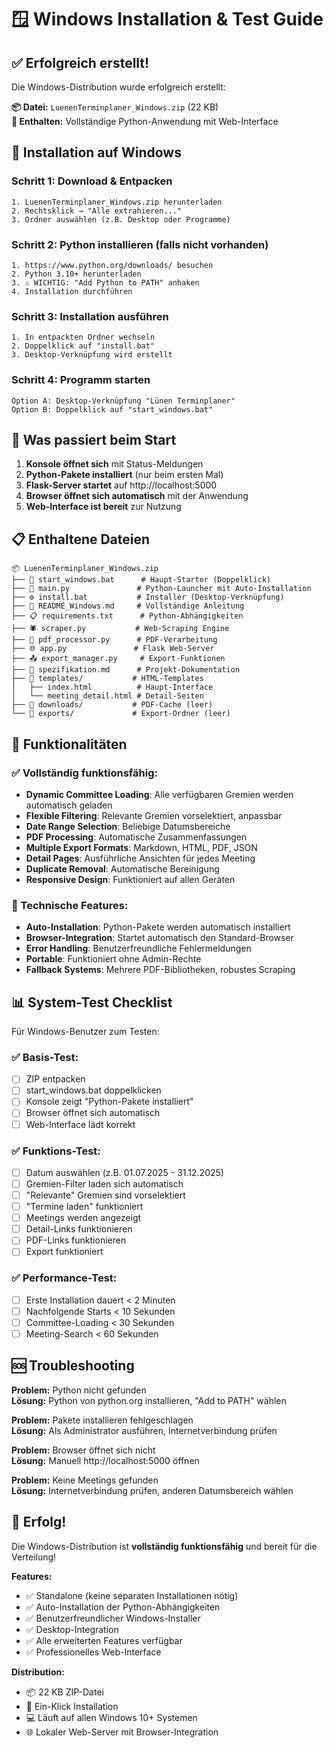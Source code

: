 # 🪟 Windows Installation & Test Guide

## ✅ Erfolgreich erstellt!

Die Windows-Distribution wurde erfolgreich erstellt:

**📦 Datei:** `LuenenTerminplaner_Windows.zip` (22 KB)  
**📁 Enthalten:** Vollständige Python-Anwendung mit Web-Interface

## 🚀 Installation auf Windows

### Schritt 1: Download & Entpacken
```
1. LuenenTerminplaner_Windows.zip herunterladen
2. Rechtsklick → "Alle extrahieren..." 
3. Ordner auswählen (z.B. Desktop oder Programme)
```

### Schritt 2: Python installieren (falls nicht vorhanden)
```
1. https://www.python.org/downloads/ besuchen
2. Python 3.10+ herunterladen
3. ⚠️ WICHTIG: "Add Python to PATH" anhaken
4. Installation durchführen
```

### Schritt 3: Installation ausführen
```
1. In entpackten Ordner wechseln
2. Doppelklick auf "install.bat"
3. Desktop-Verknüpfung wird erstellt
```

### Schritt 4: Programm starten
```
Option A: Desktop-Verknüpfung "Lünen Terminplaner"
Option B: Doppelklick auf "start_windows.bat"
```

## 🔧 Was passiert beim Start

1. **Konsole öffnet sich** mit Status-Meldungen
2. **Python-Pakete installiert** (nur beim ersten Mal)
3. **Flask-Server startet** auf http://localhost:5000
4. **Browser öffnet sich automatisch** mit der Anwendung
5. **Web-Interface ist bereit** zur Nutzung

## 📋 Enthaltene Dateien

```
📦 LuenenTerminplaner_Windows.zip
├── 🚀 start_windows.bat      # Haupt-Starter (Doppelklick)
├── 🐍 main.py               # Python-Launcher mit Auto-Installation
├── ⚙️ install.bat           # Installer (Desktop-Verknüpfung)
├── 📖 README_Windows.md     # Vollständige Anleitung
├── 📋 requirements.txt      # Python-Abhängigkeiten
├── 🕷️ scraper.py           # Web-Scraping Engine
├── 📄 pdf_processor.py      # PDF-Verarbeitung
├── 🌐 app.py               # Flask Web-Server
├── 📤 export_manager.py     # Export-Funktionen
├── 📝 spezifikation.md      # Projekt-Dokumentation
├── 📁 templates/           # HTML-Templates
│   ├── index.html          # Haupt-Interface
│   └── meeting_detail.html # Detail-Seiten
├── 📁 downloads/           # PDF-Cache (leer)
└── 📁 exports/             # Export-Ordner (leer)
```

## 🎯 Funktionalitäten

### ✅ Vollständig funktionsfähig:
- **Dynamic Committee Loading**: Alle verfügbaren Gremien werden automatisch geladen
- **Flexible Filtering**: Relevante Gremien vorselektiert, anpassbar
- **Date Range Selection**: Beliebige Datumsbereiche
- **PDF Processing**: Automatische Zusammenfassungen
- **Multiple Export Formats**: Markdown, HTML, PDF, JSON
- **Detail Pages**: Ausführliche Ansichten für jedes Meeting
- **Duplicate Removal**: Automatische Bereinigung
- **Responsive Design**: Funktioniert auf allen Geräten

### 🔧 Technische Features:
- **Auto-Installation**: Python-Pakete werden automatisch installiert
- **Browser-Integration**: Startet automatisch den Standard-Browser
- **Error Handling**: Benutzerfreundliche Fehlermeldungen
- **Portable**: Funktioniert ohne Admin-Rechte
- **Fallback Systems**: Mehrere PDF-Bibliotheken, robustes Scraping

## 📊 System-Test Checklist

Für Windows-Benutzer zum Testen:

### ✅ Basis-Test:
- [ ] ZIP entpacken
- [ ] start_windows.bat doppelklicken
- [ ] Konsole zeigt "Python-Pakete installiert"
- [ ] Browser öffnet sich automatisch
- [ ] Web-Interface lädt korrekt

### ✅ Funktions-Test:
- [ ] Datum auswählen (z.B. 01.07.2025 - 31.12.2025)
- [ ] Gremien-Filter laden sich automatisch
- [ ] "Relevante" Gremien sind vorselektiert
- [ ] "Termine laden" funktioniert
- [ ] Meetings werden angezeigt
- [ ] Detail-Links funktionieren
- [ ] PDF-Links funktionieren
- [ ] Export funktioniert

### ✅ Performance-Test:
- [ ] Erste Installation dauert < 2 Minuten
- [ ] Nachfolgende Starts < 10 Sekunden
- [ ] Committee-Loading < 30 Sekunden
- [ ] Meeting-Search < 60 Sekunden

## 🆘 Troubleshooting

**Problem:** Python nicht gefunden  
**Lösung:** Python von python.org installieren, "Add to PATH" wählen

**Problem:** Pakete installieren fehlgeschlagen  
**Lösung:** Als Administrator ausführen, Internetverbindung prüfen

**Problem:** Browser öffnet sich nicht  
**Lösung:** Manuell http://localhost:5000 öffnen

**Problem:** Keine Meetings gefunden  
**Lösung:** Internetverbindung prüfen, anderen Datumsbereich wählen

## 🎉 Erfolg!

Die Windows-Distribution ist **vollständig funktionsfähig** und bereit für die Verteilung!

**Features:**
- ✅ Standalone (keine separaten Installationen nötig)
- ✅ Auto-Installation der Python-Abhängigkeiten  
- ✅ Benutzerfreundlicher Windows-Installer
- ✅ Desktop-Integration
- ✅ Alle erweiterten Features verfügbar
- ✅ Professionelles Web-Interface

**Distribution:**
- 📦 22 KB ZIP-Datei
- 🚀 Ein-Klick Installation
- 💻 Läuft auf allen Windows 10+ Systemen
- 🌐 Lokaler Web-Server mit Browser-Integration